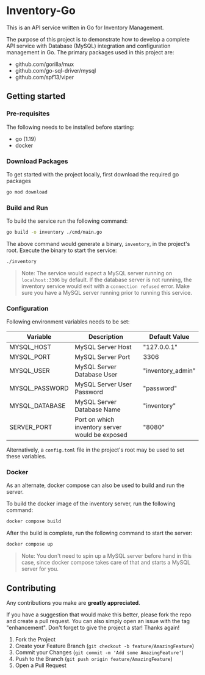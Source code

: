 # Inventory-Go

This is an API service written in Go for Inventory Management.

The purpose of this project is to demonstrate how to develop a complete API service with Database (MySQL) integration and configuration management in Go. The primary packages used in this project are:
- github.com/gorilla/mux
- github.com/go-sql-driver/mysql
- github.com/spf13/viper

## Getting started

### Pre-requisites

The following needs to be installed before starting:
- go (1.19)
- docker

### Download Packages

To get started with the project locally, first download the required go packages

```sh
go mod download
```

### Build and Run

To build the service run the following command:

```sh
go build -o inventory ./cmd/main.go
```

The above command would generate a binary, `inventory`, in the project's root. Execute the binary to start the service:

```sh
./inventory
```

> Note: The service would expect a MySQL server running on `localhost:3306` by default. If the database server is not running, the inventory service would exit with a `connection refused` error. Make sure you have a MySQL server running prior to running this service.

### Configuration

Following environment variables needs to be set:

|Variable|Description|Default Value|
|-|-|-|
|MYSQL_HOST|MySQL Server Host|"127.0.0.1"|
|MYSQL_PORT|MySQL Server Port|3306|
|MYSQL_USER|MySQL Server Database User|"inventory_admin"|
|MYSQL_PASSWORD|MySQL Server User Password|"password"|
|MYSQL_DATABASE|MySQL Server Database Name|"inventory"|
|SERVER_PORT|Port on which inventory server would be exposed|"8080"|

Alternatively, a `config.toml` file in the project's root may be used to set these variables.

### Docker
As an alternate, docker compose can also be used to build and run the server.

To build the docker image of the inventory server, run the following command:

```sh
docker compose build
```

After the build is complete, run the following command to start the server:

```sh
docker compose up
```

> Note: You don't need to spin up a MySQL server before hand in this case, since docker compose takes care of that and starts a MySQL server for you.

## Contributing

Any contributions you make are **greatly appreciated**.

If you have a suggestion that would make this better, please fork the repo and create a pull request. You can also simply open an issue with the tag "enhancement".
Don't forget to give the project a star! Thanks again!

1. Fork the Project
2. Create your Feature Branch (`git checkout -b feature/AmazingFeature`)
3. Commit your Changes (`git commit -m 'Add some AmazingFeature'`)
4. Push to the Branch (`git push origin feature/AmazingFeature`)
5. Open a Pull Request